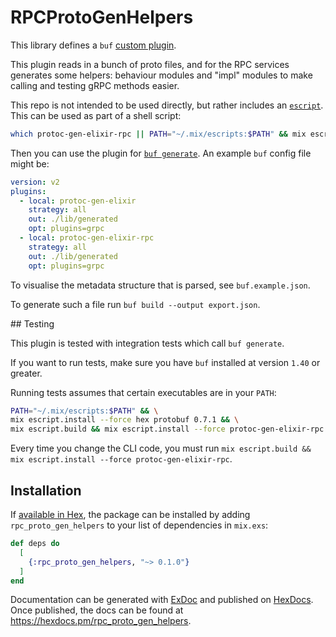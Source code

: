 # RPCProtoGenHelpers

This library defines a `buf` [custom plugin](https://buf.build/docs/bsr/remote-plugins/custom-plugins).

This plugin reads in a bunch of proto files, and for the RPC services generates some helpers: behaviour modules and "impl" modules to make calling and testing gRPC methods easier.

This repo is not intended to be used directly, but rather includes an [`escript`](https://hexdocs.pm/mix/1.12/Mix.Tasks.Escript.html). This can be used as part of a shell script:

```bash
which protoc-gen-elixir-rpc || PATH="~/.mix/escripts:$PATH" && mix escript.install --force github surgeventures/elixir-rpc-proto-gen-helpers
```

Then you can use the plugin for [`buf generate`](https://buf.build/docs/reference/cli/buf/generate). An example `buf` config file might be:

```yaml
version: v2
plugins:
  - local: protoc-gen-elixir
    strategy: all
    out: ./lib/generated
    opt: plugins=grpc
  - local: protoc-gen-elixir-rpc
    strategy: all
    out: ./lib/generated
    opt: plugins=grpc
```

To visualise the metadata structure that is parsed, see `buf.example.json`.

To generate such a file run `buf build --output export.json`.

## Testing

This plugin is tested with integration tests which call `buf generate`.

If you want to run tests, make sure you have `buf` installed at version `1.40` or greater.

Running tests assumes that certain executables are in your `PATH`:

```bash
PATH="~/.mix/escripts:$PATH" && \
mix escript.install --force hex protobuf 0.7.1 && \
mix escript.build && mix escript.install --force protoc-gen-elixir-rpc
```

Every time you change the CLI code, you must run `mix escript.build && mix escript.install --force protoc-gen-elixir-rpc`.

## Installation

If [available in Hex](https://hex.pm/docs/publish), the package can be installed
by adding `rpc_proto_gen_helpers` to your list of dependencies in `mix.exs`:

```elixir
def deps do
  [
    {:rpc_proto_gen_helpers, "~> 0.1.0"}
  ]
end
```

Documentation can be generated with [ExDoc](https://github.com/elixir-lang/ex_doc)
and published on [HexDocs](https://hexdocs.pm). Once published, the docs can
be found at <https://hexdocs.pm/rpc_proto_gen_helpers>.
